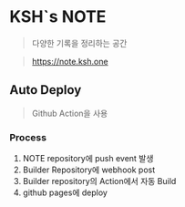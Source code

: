 # KSH`s NOTE
> 다양한 기록을 정리하는 공간

> https://note.ksh.one

## Auto Deploy
> Github Action을 사용

### Process
1. NOTE repository에 push event 발생
2. Builder Repository에 webhook post
3. Builder repository의 Action에서 자동 Build
4. github pages에 deploy